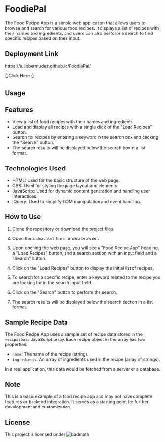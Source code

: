 # FoodiePal

The Food Recipe App is a simple web application that allows users to browse and search for various food recipes. It displays a list of recipes with their names and ingredients, and users can also perform a search to find specific recipes based on their input.

## Deployment Link

https://juliobermudez.github.io/FoodiePal/

👆Click Here 👆

## Usage



## Features

- View a list of food recipes with their names and ingredients.
- Load and display all recipes with a single click of the "Load Recipes" button.
- Search for recipes by entering a keyword in the search box and clicking the "Search" button.
- The search results will be displayed below the search box in a list format.

## Technologies Used

- HTML: Used for the basic structure of the web page.
- CSS: Used for styling the page layout and elements.
- JavaScript: Used for dynamic content generation and handling user interactions.
- jQuery: Used to simplify DOM manipulation and event handling.

## How to Use

1. Clone the repository or download the project files.

2. Open the `index.html` file in a web browser.

3. Upon opening the web page, you will see a "Food Recipe App" heading, a "Load Recipes" button, and a search section with an input field and a "Search" button.

4. Click on the "Load Recipes" button to display the initial list of recipes.

5. To search for a specific recipe, enter a keyword related to the recipe you are looking for in the search input field.

6. Click on the "Search" button to perform the search.

7. The search results will be displayed below the search section in a list format.

## Sample Recipe Data

The Food Recipe App uses a sample set of recipe data stored in the `recipesData` JavaScript array. Each recipe object in the array has two properties:

- `name`: The name of the recipe (string).
- `ingredients`: An array of ingredients used in the recipe (array of strings).

In a real application, this data would be fetched from a server or a database.

## Note

This is a basic example of a food recipe app and may not have complete features or backend integration. It serves as a starting point for further development and customization.

## License

This project is licensed under  ![badmath](https://img.shields.io/bower/l/mi)
